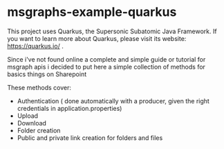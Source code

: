 # msgraphs-example-quarkus

This project uses Quarkus, the Supersonic Subatomic Java Framework.
If you want to learn more about Quarkus, please visit its website: https://quarkus.io/ .

Since i've not found online a complete and simple guide or tutorial for msgraph apis
i decided to put here a simple collection of methods for basics things on Sharepoint

These methods cover:
- Authentication ( done automatically with a producer, given the right credentials in application.properties)
- Upload
- Download
- Folder creation
- Public and private link creation for folders and files